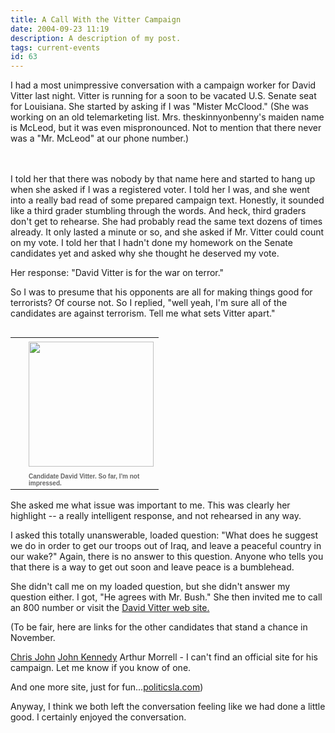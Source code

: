 ```yaml
---
title: A Call With the Vitter Campaign
date: 2004-09-23 11:19
description: A description of my post.
tags: current-events
id: 63
---
```

I had a most unimpressive conversation with a campaign worker for David Vitter last night.  Vitter is running for a soon to be vacated U.S. Senate seat for Louisiana.  She started by asking if I was "Mister McClood."  (She was working on an old telemarketing list.  Mrs. theskinnyonbenny's maiden name is McLeod, but it was even mispronounced.  Not to mention that there never was a "Mr. McLeod" at our phone number.)

<span class="spanEndPreview">&nbsp;</span><br /><br />I told her that there was nobody by that name here and started to hang up when she asked if I was a registered voter.  I told her I was, and she went into a really bad read of some prepared campaign text.  Honestly, it sounded like a third grader stumbling through the words.  And heck, third graders don't get to rehearse.  She had probably read the same text dozens of times already.  It only lasted a minute or so, and she asked if Mr. Vitter could count on my vote.  I told her that I hadn't done my homework on the Senate candidates yet and asked why she thought he deserved my vote.

Her response:  "David Vitter is for the war on terror."

So I was to presume that his opponents are all for making things good for terrorists?  Of course not.  So I replied, "well yeah, I'm sure all of the candidates are against terrorism.  Tell me what sets Vitter apart."

<table cellpadding=0 cellspacing=0 border=0 align=right><tr><td width=5 rowspan=2><spacer type=block width=5 height=1></spacer></td><td width=175 align=right><img src="/img/vitter.jpg" height=200 aborder=0 vspace=4/></td></tr><tr><td width=175><font face="verdana, arial, geneva" size=1 color=#666666><b>Candidate David Vitter.  So far, I'm not impressed.</b></font></td></tr></table>

She asked me what issue was important to me.  This was clearly her highlight -- a really intelligent response, and not rehearsed in any way.

I asked this totally unanswerable, loaded question:  "What does he suggest we do in order to get our troops out of Iraq, and leave a peaceful country in our wake?"  Again, there is no answer to this question.  Anyone who tells you that there is a way to get out soon and leave peace is a bumblehead.

She didn't call me on my loaded question, but she didn't answer my question either.  I got, "He agrees with Mr. Bush."  She then invited me to call an 800 number or visit the <a href="http://davidvitter.com/" class="mainbox" frame="_blank">David Vitter web site.</a>  

(To be fair, here are links for the other candidates that stand a chance in November.

<a href="http://www.chrisjohn.com/" class="mainbox" frame="_blank">Chris John</a>
<a href="http://www.johnkennedy.com/" class="mainbox" frame="_blank">John Kennedy</a>
Arthur Morrell - I can't find an official site for his campaign.  Let me know if you know of one.

And one more site, just for fun...<a href="http://politicsla.com/" class="mainbox" frame="_blank">politicsla.com</a>)

Anyway, I think we both left the conversation feeling like we had done a little good.  I certainly enjoyed the conversation.
